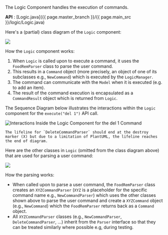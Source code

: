 <!-- markdownlint-disable-file first-line-h1 -->
The Logic Component handles the execution of commands.

**API** : [Logic.java]({{ page.master_branch }}/{{ page.main_src }}/logic/Logic.java)

Here's a (partial) class diagram of the `Logic` component:

![](images/LogicClassDiagram.png)

How the `Logic` component works:

1. When `Logic` is called upon to execute a command, it uses the `FoodRemParser` class to parse the user command.
1. This results in a `Command` object (more precisely, an object of one of its subclasses e.g., `NewCommand`) which is executed by the `LogicManager`.
1. The command can communicate with the `Model` when it is executed (e.g. to add an item).
1. The result of the command execution is encapsulated as a `CommandResult` object which is returned from `Logic`.

The Sequence Diagram below illustrates the interactions within the `Logic` component for the `execute("del 1")` API call.

![Interactions Inside the Logic Component for the `del 1` Command](images/DeleteSequenceDiagram.png)

```note
The lifeline for `DeleteCommandParser` should end at the destroy marker (X) but due to a limitation of PlantUML, the lifeline reaches the end of diagram.
```

Here are the other classes in `Logic` (omitted from the class diagram above) that are used for parsing a user command:

![](images/ParserClasses.png)

How the parsing works:

* When called upon to parse a user command, the `FoodRemParser` class creates an `XYZCommandParser` (`XYZ` is a placeholder for the specific command name e.g., `NewCommandParser`) which uses the other classes shown above to parse the user command and create a `XYZCommand` object (e.g., `NewCommand`) which the `FoodRemParser` returns back as a `Command` object.
* All `XYZCommandParser` classes (e.g., `NewCommandParser`, `DeleteCommandParser`, ...) inherit from the `Parser` interface so that they can be treated similarly where possible e.g, during testing.
